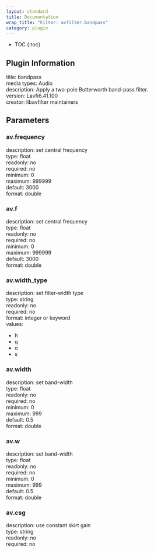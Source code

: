 ```yaml
---
layout: standard
title: Documentation
wrap_title: "Filter: avfilter.bandpass"
category: plugin
---
```

* TOC
{:toc}

## Plugin Information

title: bandpass  
media types:
Audio  
description: Apply a two-pole Butterworth band-pass filter.  
version: Lavfi6.41.100  
creator: libavfilter maintainers  

## Parameters

### av.frequency

  
description:
set central frequency  
type: float  
readonly: no  
required: no  
minimum: 0  
maximum: 999999  
default: 3000  
format: double  

### av.f

  
description:
set central frequency  
type: float  
readonly: no  
required: no  
minimum: 0  
maximum: 999999  
default: 3000  
format: double  

### av.width_type

  
description:
set filter-width type  
type: string  
readonly: no  
required: no  
format: integer or keyword  
values:  

* h
* q
* o
* s

### av.width

  
description:
set band-width  
type: float  
readonly: no  
required: no  
minimum: 0  
maximum: 999  
default: 0.5  
format: double  

### av.w

  
description:
set band-width  
type: float  
readonly: no  
required: no  
minimum: 0  
maximum: 999  
default: 0.5  
format: double  

### av.csg

  
description:
use constant skirt gain  
type: string  
readonly: no  
required: no  

